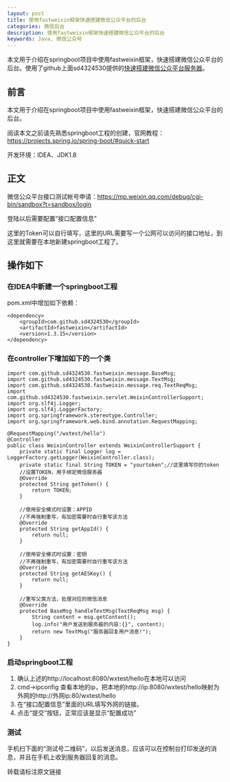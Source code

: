 ```yaml
---
layout: post
title: 使用fastweixin框架快速搭建微信公众平台的后台
categories: 微信后台
description: 使用fastweixin框架快速搭建微信公众平台的后台
keywords: Java, 微信公众号
---
```


本文用于介绍在springboot项目中使用fastweixin框架，快速搭建微信公众平台的后台。使用了github上面sd4324530提供的[快速搭建微信公众平台服务器](https://github.com/sd4324530/fastweixin)。

## 前言
本文用于介绍在springboot项目中使用fastweixin框架，快速搭建微信公众平台的后台。

阅读本文之前请先熟悉springboot工程的创建，官网教程：https://projects.spring.io/spring-boot/#quick-start

开发环境：IDEA、JDK1.8
## 正文
微信公众平台接口测试帐号申请：https://mp.weixin.qq.com/debug/cgi-bin/sandbox?t=sandbox/login

登陆以后需要配置“接口配置信息”

这里的Token可以自行填写，这里的URL需要写一个公网可以访问的接口地址，到这里就需要在本地新建springboot工程了。

## 操作如下

### 在IDEA中新建一个springboot工程
pom.xml中增加如下依赖：

```
<dependency>
    <groupId>com.github.sd4324530</groupId>
    <artifactId>fastweixin</artifactId>
    <version>1.3.15</version>
</dependency>
```

### 在controller下增加如下的一个类

```
import com.github.sd4324530.fastweixin.message.BaseMsg;
import com.github.sd4324530.fastweixin.message.TextMsg;
import com.github.sd4324530.fastweixin.message.req.TextReqMsg;
import com.github.sd4324530.fastweixin.servlet.WeixinControllerSupport;
import org.slf4j.Logger;
import org.slf4j.LoggerFactory;
import org.springframework.stereotype.Controller;
import org.springframework.web.bind.annotation.RequestMapping;

@RequestMapping("/wxtest/hello")
@Controller
public class WeixinController extends WeixinControllerSupport {
    private static final Logger log = LoggerFactory.getLogger(WeixinController.class);
    private static final String TOKEN = "yourtoken";//这里填写你的token
    //设置TOKEN，用于绑定微信服务器
    @Override
    protected String getToken() {
        return TOKEN;
    }

    //使用安全模式时设置：APPID
    //不再强制重写，有加密需要时自行重写该方法
    @Override
    protected String getAppId() {
        return null;
    }

    //使用安全模式时设置：密钥
    //不再强制重写，有加密需要时自行重写该方法
    @Override
    protected String getAESKey() {
        return null;
    }

    //重写父类方法，处理对应的微信消息
    @Override
    protected BaseMsg handleTextMsg(TextReqMsg msg) {
        String content = msg.getContent();
        log.info("用户发送到服务器的内容:{}", content);
        return new TextMsg("服务器回复用户消息!");
    }
}
```

### 启动springboot工程
1. 确认上述的http://localhost:8080/wxtest/hello在本地可以访问
2. cmd→ipconfig 查看本地的ip，把本地的http://ip:8080/wxtest/hello映射为外网的http://外网ip:80/wxtest/hello
3. 在“接口配置信息”里面的URL填写外网的链接。
4. 点击“提交”按钮，正常应该是显示“配置成功”

### 测试
手机扫下面的“测试号二维码”，以后发送消息，应该可以在控制台打印发送的消息，并且在手机上收到服务器回复的消息。

转载请标注原文链接
